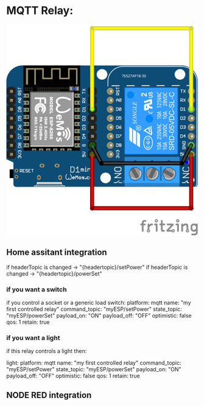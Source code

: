 # MQTT Relay:

![fritzing relay](MqttRelay/wemos%20relay.png?raw=true)


## Home assitant integration

if headerTopic is changed ->  "{headertopic}/setPower"
if headerTopic is changed ->  "{headertopic}/powerSet" 

### if you want a switch
if you control a socket or a generic load
switch:
  platform: mqtt
  name: "my first controlled relay"
  command_topic: "myESP/setPower" 
  state_topic: "myESP/powerSet" 
  payload_on: "ON"
  payload_off: "OFF"
  optimistic: false
  qos: 1
  retain: true

### if you want a light
if this relay controls a light then:

light:
  platform: mqtt
  name: "my first controlled relay"
  command_topic: "myESP/setPower" 
  state_topic: "myESP/powerSet" 
  payload_on: "ON"
  payload_off: "OFF"
  optimistic: false
  qos: 1
  retain: true
  
  ## NODE RED integration
  
  
